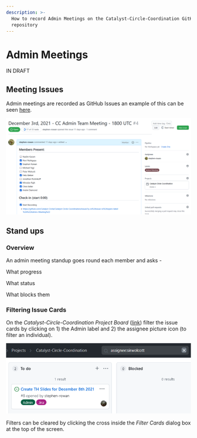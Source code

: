 ```yaml
---
description: >-
  How to record Admin Meetings on the Catalyst-Circle-Coordination GitHub
  repository
---
```


# Admin Meetings

IN DRAFT

## Meeting Issues

Admin meetings are recorded as GitHub Issues an example of this can be seen [here](https://github.com/Catalyst-Circle/Catalyst-Circle-Coordination/issues/4).

![](<../.gitbook/assets/Circle Admin Meetings.png>)

## Stand ups

### Overview

An admin meeting standup goes round each member and asks -

What progress

What status

What blocks them

### Filtering Issue Cards

On the _Catalyst-Circle-Coordination Project Board_ ([link](https://github.com/Catalyst-Circle/Catalyst-Circle-Coordination/projects/1)) filter the issue cards by clicking on 1) the Admin label and 2) the assignee picture icon (to filter an individual).

![](../.gitbook/assets/2021-12-14.png)

Filters can be cleared by clicking the cross inside the _Filter Cards_ dialog box at the top of the screen.

